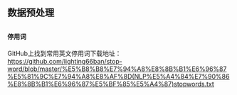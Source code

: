 ## 数据预处理

##
#### 停用词
GitHub上找到常用英文停用词下载地址：https://github.com/lighting66ban/stop-word/blob/master/%E5%B8%B8%E7%94%A8%E8%8B%B1%E6%96%87%E5%81%9C%E7%94%A8%E8%AF%8D(NLP%E5%A4%84%E7%90%86%E8%8B%B1%E6%96%87%E5%BF%85%E5%A4%87)stopwords.txt
